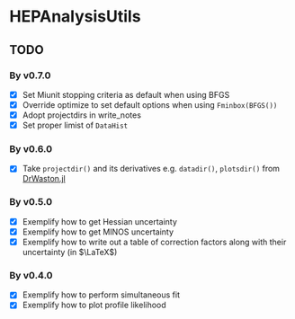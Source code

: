 # HEPAnalysisUtils

## TODO

### By v0.7.0

* [x] Set Miunit stopping criteria as default when using BFGS
* [x] Override optimize to set default options when using `Fminbox(BFGS())`
* [x] Adopt projectdirs in write_notes
* [x] Set proper limist of `DataHist`

### By v0.6.0

* [x] Take `projectdir()` and its derivatives e.g. `datadir()`, `plotsdir()` from [DrWaston.jl](https://juliadynamics.github.io/DrWatson.jl/stable/)

### By v0.5.0

* [x] Exemplify how to get Hessian uncertainty
* [x] Exemplify how to get MINOS uncertainty
* [x] Exemplify how to write out a table of correction factors along with their uncertainty (in $\LaTeX$)

### By v0.4.0

* [x] Exemplify how to perform simultaneous fit
* [x] Exemplify how to plot profile likelihood
